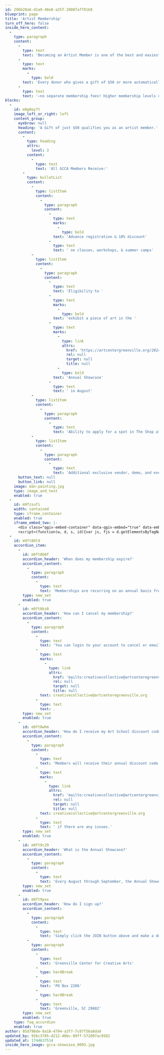 ```yaml
---
id: 296b20a6-d1a9-48e8-a35f-20007aff81b8
blueprint: page
title: 'Artist Membership'
turn_off_hero: false
inside_hero_content:
  -
    type: paragraph
    content:
      -
        type: text
        text: 'Becoming an Artist Member is one of the best and easiest ways to support GCCA and comes with amazing benefits. '
      -
        type: text
        marks:
          -
            type: bold
        text: 'Every donor who gives a gift of $50 or more automatically becomes an Artist Member of GCCA'
      -
        type: text
        text: '—no separate membership fees! Higher membership levels offer additional recognition and benefits for philanthropic individuals. Funds raised through GCCA’s membership program support operations and all the things that make GCCA special, including exhibitions, programming, and outreach.'
blocks:
  -
    id: m9g0oy7t
    image_left_or_right: left
    content_group:
      eyebrow: null
      heading: 'A Gift of just $50 qualifies you as an artist member.'
      content:
        -
          type: heading
          attrs:
            level: 3
          content:
            -
              type: text
              text: 'All GCCA Members Receive:'
        -
          type: bulletList
          content:
            -
              type: listItem
              content:
                -
                  type: paragraph
                  content:
                    -
                      type: text
                      marks:
                        -
                          type: bold
                      text: 'Advance registration & 10% discount'
                    -
                      type: text
                      text: ' on classes, workshops, & summer camps'
            -
              type: listItem
              content:
                -
                  type: paragraph
                  content:
                    -
                      type: text
                      text: 'Eligibility to '
                    -
                      type: text
                      marks:
                        -
                          type: bold
                      text: 'exhibit a piece of art in the '
                    -
                      type: text
                      marks:
                        -
                          type: link
                          attrs:
                            href: 'https://artcentergreenville.org/2024annualshowcase/'
                            rel: null
                            target: null
                            title: null
                        -
                          type: bold
                      text: 'Annual Showcase'
                    -
                      type: text
                      text: ' in August'
            -
              type: listItem
              content:
                -
                  type: paragraph
                  content:
                    -
                      type: text
                      text: 'Ability to apply for a spot in The Shop at GCCA'
            -
              type: listItem
              content:
                -
                  type: paragraph
                  content:
                    -
                      type: text
                      text: 'Additional exclusive vendor, demo, and event opportunities'
      button_text: null
      button_link: null
    image: man-painting.jpg
    type: image_and_text
    enabled: true
  -
    id: m9fzsufi
    width: contained
    type: iframe_container
    enabled: true
    iframe_embed_two: |-
      <div class="qgiv-embed-container" data-qgiv-embed="true" data-embed-id="79363" data-embed="https://secure.qgiv.com/for/artmem/embed/79363/" data-width="830"></div>
      <script>(function(w, d, s, id){var js, fjs = d.getElementsByTagName(s)[0];if (d.getElementById(id)) return;js = d.createElement(s); js.id = id;js.src = "https://secure.qgiv.com/resources/core/js/embed.js";fjs.parentNode.insertBefore(js, fjs);})(window, document, 'script', 'qgiv-embedjs');</script>
  -
    id: m9ft89l9
    accordion_item:
      -
        id: m9ft8b0f
        accordion_header: 'When does my membership expire?'
        accordion_content:
          -
            type: paragraph
            content:
              -
                type: text
                text: 'Memberships are recurring on an annual basis from the day of joining.'
        type: new_set
        enabled: true
      -
        id: m9ft8kz0
        accordion_header: 'How can I cancel my membership?'
        accordion_content:
          -
            type: paragraph
            content:
              -
                type: text
                text: 'You can login to your account to cancel or email '
              -
                type: text
                marks:
                  -
                    type: link
                    attrs:
                      href: 'mailto:creativecollective@artcenteregreenville.org'
                      rel: null
                      target: null
                      title: null
                text: creativecollective@artcenteregreenville.org
              -
                type: text
                text: .
        type: new_set
        enabled: true
      -
        id: m9ft8whm
        accordion_header: 'How do I receive my Art School discount code?'
        accordion_content:
          -
            type: paragraph
            content:
              -
                type: text
                text: 'Members will receive their annual discount code within a week of signing up. If you are a current Member and haven’t received your discount code, please contact '
              -
                type: text
                marks:
                  -
                    type: link
                    attrs:
                      href: 'mailto:creativecollective@artcentergreenville.org'
                      rel: null
                      target: null
                      title: null
                text: creativecollective@artcentergreenville.org
              -
                type: text
                text: ' if there are any issues.'
        type: new_set
        enabled: true
      -
        id: m9ft9c29
        accordion_header: 'What is the Annual Showcase?'
        accordion_content:
          -
            type: paragraph
            content:
              -
                type: text
                text: 'Every August through September, the Annual Showcase features works of art from GCCA’s Members alongside the current year’s Brandon Fellows. The exhibition highlights a variety of mediums, themes, and techniques used by artists across the upstate and beyond. Members will receive an email a few months prior to the Showcase about how to submit their work.'
        type: new_set
        enabled: true
      -
        id: m9ft9pxx
        accordion_header: 'How do I sign up?'
        accordion_content:
          -
            type: paragraph
            content:
              -
                type: text
                text: 'Simply click the JOIN button above and make a donation of $50 or more. If you prefer to mail your gift, please make your check payable to Greenville Center for Creative Arts, and mail to:'
          -
            type: paragraph
            content:
              -
                type: text
                text: 'Greenville Center for Creative Arts'
              -
                type: hardBreak
              -
                type: text
                text: 'PO Box 2206'
              -
                type: hardBreak
              -
                type: text
                text: 'Greenville, SC 29602'
        type: new_set
        enabled: true
    type: faq_accordion
    enabled: true
author: 05d798de-8a18-4794-a3f7-7c07f56a8da9
updated_by: 916c3785-d212-40bc-89ff-572097ac9582
updated_at: 1744637514
inside_hero_image: gcca-showcase_0093.jpg
---
```

